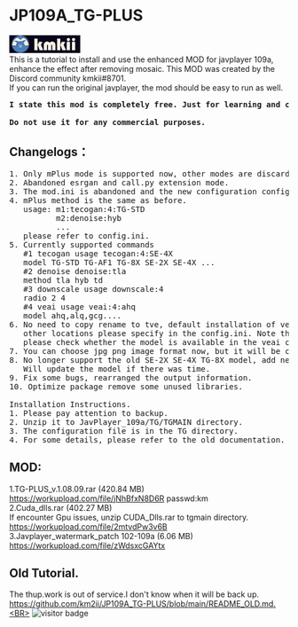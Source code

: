 # JP109A_TG-PLUS
![](assets/main.png) <BR>
This is a tutorial to install and use the enhanced MOD for javplayer 109a, enhance the effect after removing mosaic.
This MOD was created by the Discord community kmkii#8701.<BR>
If you can run the original javplayer, the mod should be easy to run as well.<BR>
<pre><strong>I state this mod is completely free. Just for learning and communication purposes only.<BR>
Do not use it for any commercial purposes.</strong><BR></pre>

## Changelogs：
<pre>
1. Only mPlus mode is supported now, other modes are discarded.
2. Abandoned esrgan and call.py extension mode.
3. The mod.ini is abandoned and the new configuration config.ini is used.
4. mPlus method is the same as before.
   usage: m1:tecogan:4:TG-STD
          m2:denoise:hyb
          ...
   please refer to config.ini.
5. Currently supported commands
   #1 tecogan usage tecogan:4:SE-4X
   model TG-STD TG-AF1 TG-8X SE-2X SE-4X ...
   #2 denoise denoise:tla
   method tla hyb td
   #3 downscale usage downscale:4  
   radio 2 4 
   #4 veai usage veai:4:ahq
   model ahq,alq,gcg....
6. No need to copy rename to tve, default installation of veai , the mod will automatically get parameters, 
   other locations please specify in the config.ini. Note that some versions of veai have problems, if you can't use it, 
   please check whether the model is available in the veai command line first.
7. You can choose jpg png image format now, but it will be converted to png before calling veai. veai does not support jpg :( .
8. No longer support the old SE-2X SE-4X TG-8X model, add new se-model SE-4X-R1.
   Will update the model if there was time.
9. Fix some bugs, rearranged the output information.
10. Optimize package remove some unused libraries.

Installation Instructions.
1. Please pay attention to backup.
2. Unzip it to JavPlayer_109a/TG/TGMAIN directory.
3. The configuration file is in the TG directory.
4. For some details, please refer to the old documentation.
</pre>

## MOD:
1.TG-PLUS_v.1.08.09.rar (420.84 MB) <BR>
https://workupload.com/file/jNhBfxN8D6R passwd:km<BR>
2.Cuda_dlls.rar (402.27 MB)<BR>
If encounter Gpu issues, unzip CUDA_Dlls.rar to tgmain directory.<BR>
https://workupload.com/file/2mtvdPw3v6B <BR>
3.Javplayer_watermark_patch 102-109a (6.06 MB)<BR>
https://workupload.com/file/zWdsxcGAYtx<BR>
## Old Tutorial.
The thup.work is out of service.I don't know when it will be back up.<BR>
https://github.com/km2ii/JP109A_TG-PLUS/blob/main/README_OLD.md.<BR>
![visitor badge](https://visitor-badge.glitch.me/badge?page_id=github.com/km2ii/JP109A_TG-PLUS)

